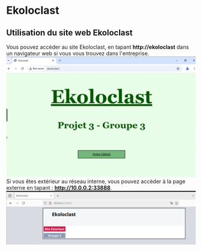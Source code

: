 # Ekoloclast
## Utilisation du site web Ekoloclast
Vous pouvez accèder au site Ekoloclast, en tapant **http://ekoloclast** dans un navigateur web si vous vous trouvez dans l'entreprise.  
![Page Ekoloclast](/Ressources/S09_PageEkolo.png)  
Si vous êtes extérieur au réseau interne, vous pouvez accèder à la page externe en tapant : **http://10.0.0.2:33888**.   
![Web Extérieur](/Ressources/S09_WebExt.png)    
